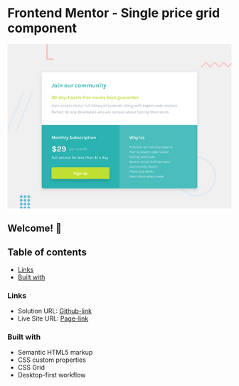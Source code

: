 # Frontend Mentor - Single price grid component

![Design preview for the Single price grid component coding challenge](./design/desktop-preview.jpg)

## Welcome! 👋

## Table of contents

- [Links](#links)
- [Built with](#built-with)

### Links

- Solution URL: [Github-link](https://github.com/Mikiyas6/single-price-grid-component-master)
- Live Site URL: [Page-link](https://mikiyas6.github.io/single-price-grid-component-master/)

### Built with

- Semantic HTML5 markup
- CSS custom properties
- CSS Grid
- Desktop-first workflow

